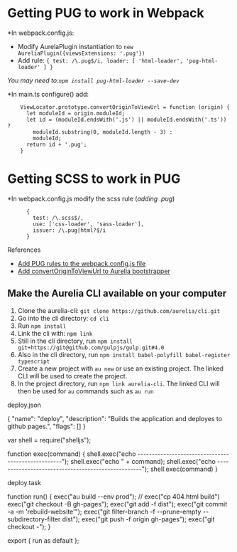 Getting PUG to work in Webpack
=
*In webpack.config.js:
* Modify AurelaPlugin instantiation to  ```new AureliaPlugin({viewsExtensions: '.pug'})```
* Add rule: ```{ test: /\.pug$/i, loader: [ 'html-loader', 'pug-html-loader' ] }```

*You may need to:```npm install pug-html-loader --save-dev```*

*In main.ts configure() add: 
```
    ViewLocator.prototype.convertOriginToViewUrl = function (origin) {
      let moduleId = origin.moduleId;
      let id = (moduleId.endsWith('.js') || moduleId.endsWith('.ts')) ? 
        moduleId.substring(0, moduleId.length - 3) : 
        moduleId;
      return id + '.pug';
    }
```

Getting SCSS to work in PUG 
=
*In webpack.config.js modify the scss rule (*adding .pug*)
```
      {
        test: /\.scss$/,
        use: ['css-loader', 'sass-loader'],
        issuer: /\.pug|html?$/i
      }
```

References
* [Add PUG rules to the webpack.config.js file](https://github.com/jods4/aurelia-webpack-build/issues/22)
* [Add convertOriginToViewUrl to Aurelia bootstrapper](https://github.com/aurelia/skeleton-navigation/issues/396#issuecomment-207823852)

## Make the Aurelia CLI available on your computer

1. Clone the aurelia-cli: `git clone https://github.com/aurelia/cli.git`
2. Go into the cli directory: `cd cli`
3. Run `npm install`
4. Link the cli with: `npm link`
5. Still in the cli directory, run `npm install git+https://git@github.com/gulpjs/gulp.git#4.0`
6. Also in the cli directory, run `npm install babel-polyfill babel-register typescript`
7. Create a new project with `au new` or use an existing project. The linked CLI will be used to create the project.
8. In the project directory, run `npm link aurelia-cli`. The linked CLI will then be used for `au` commands such as `au run`

deploy.json

{
  "name": "deploy",
  "description": "Builds the application and deployes to github pages.",
  "flags": []
}

var shell = require("shelljs");

function exec(command) {
  shell.exec("echo ---------------------------------------------------");
  shell.exec("echo " + command);
  shell.exec("echo ---------------------------------------------------");
  shell.exec(command)
}

deploy.task

function run() {
  exec("au build --env prod");
  // exec("cp 404.html build")
  exec("git checkout -B gh-pages");
  exec("git add -f dist");
  exec("git commit -a  -m 'rebuild-website'");
  exec("git filter-branch -f --prune-empty --subdirectory-filter dist");
  exec("git push -f origin gh-pages");
  exec("git checkout -");
}

export { run as default };
